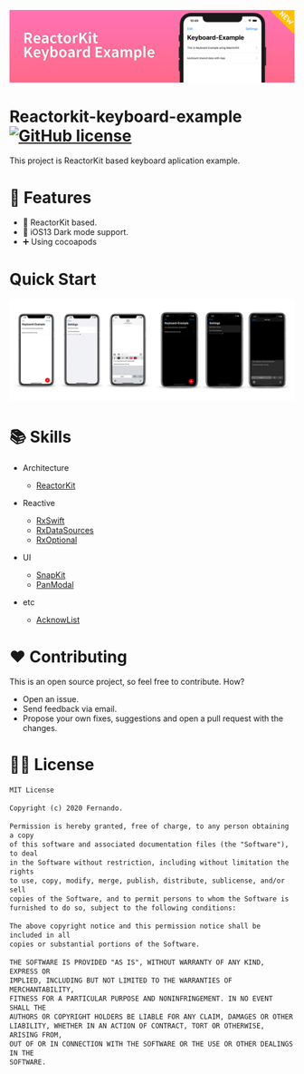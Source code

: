 ![](./.github/images/header.png)

# Reactorkit-keyboard-example [![GitHub license](https://img.shields.io/badge/license-MIT-green.svg)](#) 

This project is ReactorKit based keyboard aplication example.

# 🐒 Features 
- 🚀 ReactorKit based.
- 🎉 iOS13 Dark mode support.
- ➕ Using cocoapods

# Quick Start 

![](./.github/images/preview.png)

# 📚 Skills

- Architecture

  - [ReactorKit](https://github.com/ReactorKit/ReactorKit)

- Reactive

  - [RxSwift](https://github.com/ReactiveX/RxSwift)
  - [RxDataSources](https://github.com/RxSwiftCommunity/RxDataSources)
  - [RxOptional](https://github.com/RxSwiftCommunity/RxOptional)

- UI

  - [SnapKit](https://github.com/SnapKit/SnapKit)
  - [PanModal](https://github.com/slackhq/PanModal)

- etc
  - [AcknowList](https://github.com/vtourraine/AcknowList)

# ❤️ Contributing
This is an open source project, so feel free to contribute. How?

- Open an issue.
- Send feedback via email.
- Propose your own fixes, suggestions and open a pull request with the changes.


# 👮🏻 License
```
MIT License

Copyright (c) 2020 Fernando.

Permission is hereby granted, free of charge, to any person obtaining a copy
of this software and associated documentation files (the "Software"), to deal
in the Software without restriction, including without limitation the rights
to use, copy, modify, merge, publish, distribute, sublicense, and/or sell
copies of the Software, and to permit persons to whom the Software is
furnished to do so, subject to the following conditions:

The above copyright notice and this permission notice shall be included in all
copies or substantial portions of the Software.

THE SOFTWARE IS PROVIDED "AS IS", WITHOUT WARRANTY OF ANY KIND, EXPRESS OR
IMPLIED, INCLUDING BUT NOT LIMITED TO THE WARRANTIES OF MERCHANTABILITY,
FITNESS FOR A PARTICULAR PURPOSE AND NONINFRINGEMENT. IN NO EVENT SHALL THE
AUTHORS OR COPYRIGHT HOLDERS BE LIABLE FOR ANY CLAIM, DAMAGES OR OTHER
LIABILITY, WHETHER IN AN ACTION OF CONTRACT, TORT OR OTHERWISE, ARISING FROM,
OUT OF OR IN CONNECTION WITH THE SOFTWARE OR THE USE OR OTHER DEALINGS IN THE
SOFTWARE.
```
